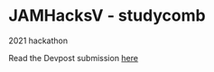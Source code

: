 # JAMHacksV - studycomb
 2021 hackathon

Read the Devpost submission <a href="https://devpost.com/software/studycomb">here</a>
